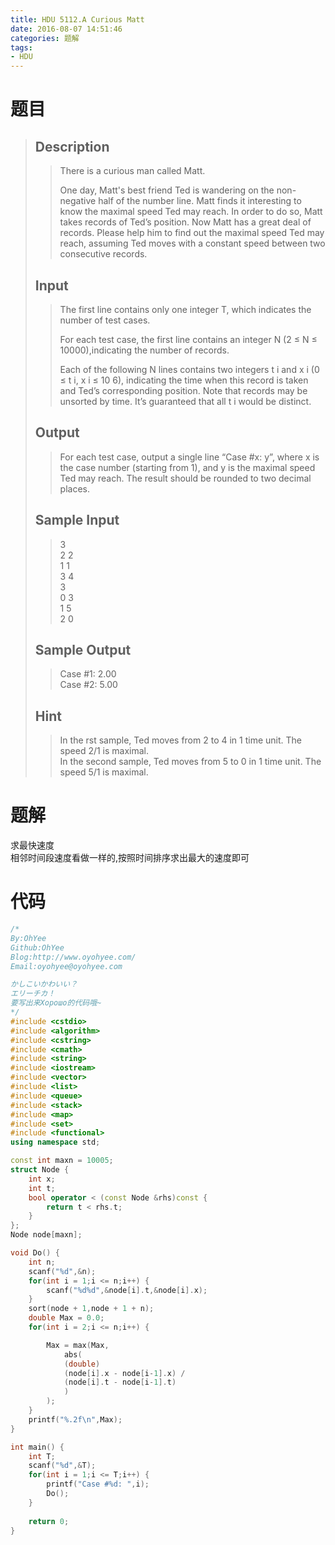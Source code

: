```yaml
---
title: HDU 5112.A Curious Matt
date: 2016-08-07 14:51:46
categories: 题解
tags:
- HDU
---
```

# 题目
> 
> ## Description  
>> There is a curious man called Matt.   
>>   
>> One day, Matt's best friend Ted is wandering on the non-negative half of the number line. Matt finds it interesting to know the maximal speed Ted may reach. In order to do so, Matt takes records of Ted’s position. Now Matt has a great deal of records. Please help him to find out the maximal speed Ted may reach, assuming Ted moves with a constant speed between two consecutive records.  
>> <!--more-->  
> 
> ## Input  
>> The first line contains only one integer T, which indicates the number of test cases.   
>>   
>> For each test case, the first line contains an integer N (2 ≤ N ≤ 10000),indicating the number of records.   
>>   
>> Each of the following N lines contains two integers t i and x i (0 ≤ t i, x i ≤ 10 6), indicating the time when this record is taken and Ted’s corresponding position. Note that records may be unsorted by time. It’s guaranteed that all t i would be distinct.  
> 
> ## Output  
>> For each test case, output a single line “Case #x: y”, where x is the case number (starting from 1), and y is the maximal speed Ted may reach. The result should be rounded to two decimal places.   
> 
> ## Sample Input
>> 3  
>> 2 2  
>> 1 1  
>> 3 4  
>> 3  
>> 0 3  
>> 1 5  
>> 2 0  
> 
> ## Sample Output  
>> Case #1: 2.00  
>> Case #2: 5.00  
>>   
> ## Hint  
>>     
>> In the  rst sample, Ted moves from 2 to 4 in 1 time unit. The speed 2/1 is maximal.  
>> In the second sample, Ted moves from 5 to 0 in 1 time unit. The speed 5/1 is maximal.  

# 题解

求最快速度  
相邻时间段速度看做一样的,按照时间排序求出最大的速度即可  

# 代码
```cpp A Curious Matt https://github.com/OhYee/ACM.github.io/blob/master\HDU\5112.A%20Curious%20Matt.cpp 代码备份
/*
By:OhYee
Github:OhYee
Blog:http://www.oyohyee.com/
Email:oyohyee@oyohyee.com

かしこいかわいい？
エリーチカ！
要写出来Хорошо的代码哦~
*/
#include <cstdio>
#include <algorithm>
#include <cstring>
#include <cmath>
#include <string>
#include <iostream>
#include <vector>
#include <list>
#include <queue>
#include <stack>
#include <map>
#include <set>
#include <functional>
using namespace std;

const int maxn = 10005;
struct Node {
	int x;
	int t;
	bool operator < (const Node &rhs)const {
		return t < rhs.t;
	}
};
Node node[maxn];

void Do() {
	int n;
	scanf("%d",&n);
	for(int i = 1;i <= n;i++) {
		scanf("%d%d",&node[i].t,&node[i].x);
	}
	sort(node + 1,node + 1 + n);
	double Max = 0.0;
	for(int i = 2;i <= n;i++) {

		Max = max(Max,
			abs(
			(double)
			(node[i].x - node[i-1].x) / 
			(node[i].t - node[i-1].t)
			)
		);
	}
	printf("%.2f\n",Max);
}

int main() {
	int T;
	scanf("%d",&T);
	for(int i = 1;i <= T;i++) {
		printf("Case #%d: ",i);
		Do();
	}
		
	return 0;
}
```